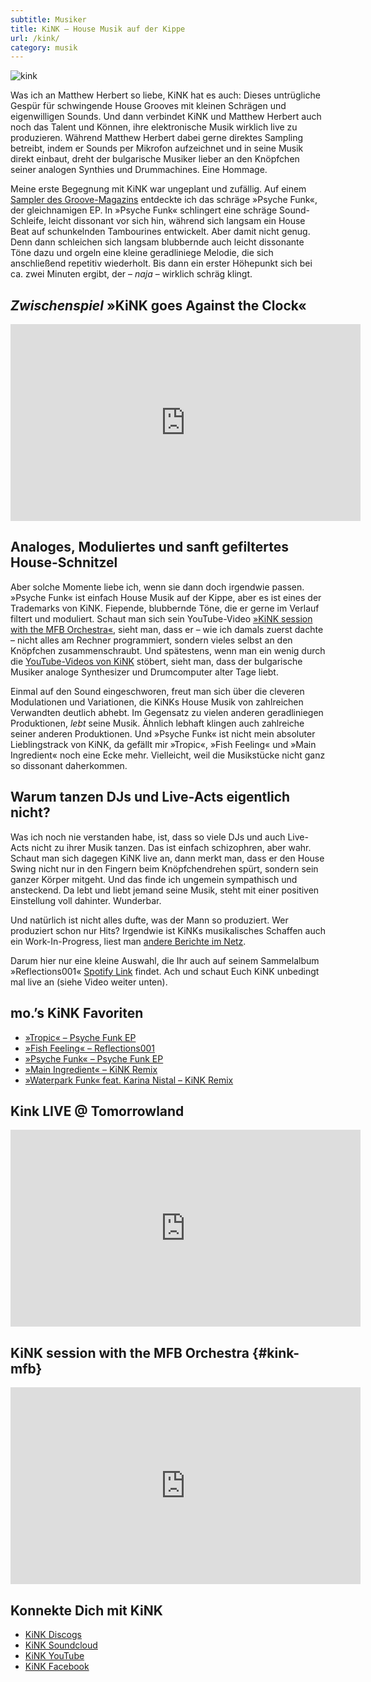 ```yaml
---
subtitle: Musiker
title: KiNK – House Musik auf der Kippe
url: /kink/
category: musik
---
```

<img src="{{ site.url }}/images/kink.jpg" alt="kink">

Was ich an Matthew Herbert so liebe, KiNK hat es auch: Dieses untrügliche Gespür für schwingende House Grooves mit kleinen Schrägen und eigenwilligen Sounds. Und dann verbindet KiNK und Matthew Herbert auch noch das Talent und Können, ihre elektronische Musik wirklich live zu produzieren. Während Matthew Herbert dabei gerne direktes Sampling betreibt, indem er Sounds per Mikrofon aufzeichnet und in seine Musik direkt einbaut, dreht der bulgarische Musiker lieber an den Knöpfchen seiner analogen Synthies und Drummachines. Eine Hommage.
<!-- readmore -->

Meine erste Begegnung mit KiNK war ungeplant und zufällig. Auf einem [Sampler des Groove-Magazins][1] entdeckte ich das schräge »Psyche Funk«, der gleichnamigen EP. In »Psyche Funk« schlingert eine schräge Sound-Schleife, leicht dissonant vor sich hin, während sich langsam ein House Beat auf schunkelnden Tambourines entwickelt. Aber damit nicht genug. Denn dann schleichen sich langsam blubbernde auch leicht dissonante Töne dazu und orgeln eine kleine geradliniege Melodie, die sich anschließend repetitiv wiederholt. Bis dann ein erster Höhepunkt sich bei ca. zwei Minuten ergibt, der – *naja* – wirklich schräg klingt.

## *Zwischenspiel* »KiNK goes Against the Clock«

<iframe width="560" height="315" src="https://www.youtube.com/embed/WN47jS-DSrI" frameborder="0" allow="accelerometer; autoplay; encrypted-media; gyroscope; picture-in-picture" allowfullscreen></iframe>

## Analoges, Moduliertes und sanft gefiltertes House-Schnitzel

Aber solche Momente liebe ich, wenn sie dann doch irgendwie passen. »Psyche Funk« ist einfach House Musik auf der Kippe, aber es ist eines der Trademarks von KiNK. Fiepende, blubbernde Töne, die er gerne im Verlauf filtert und moduliert. Schaut man sich sein YouTube-Video [»KiNK session with the MFB Orchestra«][2], sieht man, dass er – wie ich damals zuerst dachte – nicht alles am Rechner programmiert, sondern vieles selbst an den Knöpfchen zusammenschraubt. Und spätestens, wenn man ein wenig durch die [YouTube-Videos von KiNK][3] stöbert, sieht man, dass der bulgarische Musiker analoge Synthesizer und Drumcomputer alter Tage liebt.

Einmal auf den Sound eingeschworen, freut man sich über die cleveren Modulationen und Variationen, die KiNKs House Musik von zahlreichen Verwandten deutlich abhebt. Im Gegensatz zu vielen anderen geradliniegen Produktionen, *lebt* seine Musik. Ähnlich lebhaft klingen auch zahlreiche seiner anderen Produktionen. Und »Psyche Funk« ist nicht mein absoluter Lieblingstrack von KiNK, da gefällt mir »Tropic«, »Fish Feeling« und »Main Ingredient« noch eine Ecke mehr. Vielleicht, weil die Musikstücke nicht ganz so dissonant daherkommen.

## Warum tanzen DJs und Live-Acts eigentlich nicht?

Was ich noch nie verstanden habe, ist, dass so viele DJs und auch Live-Acts nicht zu ihrer Musik tanzen. Das ist einfach schizophren, aber wahr. Schaut man sich dagegen KiNK live an, dann merkt man, dass er den House Swing nicht nur in den Fingern beim Knöpfchendrehen spürt, sondern sein ganzer Körper mitgeht. Und das finde ich ungemein sympathisch und ansteckend. Da lebt und liebt jemand seine Musik, steht mit einer positiven Einstellung voll dahinter. Wunderbar.

Und natürlich ist nicht alles dufte, was der Mann so produziert. Wer produziert schon nur Hits? Irgendwie ist KiNKs musikalisches Schaffen auch ein Work-In-Progress, liest man [andere Berichte im Netz][4].

Darum hier nur eine kleine Auswahl, die Ihr auch auf seinem Sammelalbum »Reflections001« [Spotify Link][5] findet. Ach und schaut Euch KiNK unbedingt mal live an (siehe Video weiter unten).

## mo.&#8217;s KiNK Favoriten

*   [»Tropic« – Psyche Funk EP][6]
*   [»Fish Feeling« – Reflections001][7]
*   [»Psyche Funk« – Psyche Funk EP][8]
*   [»Main Ingredient« – KiNK Remix][7]
*   [»Waterpark Funk« feat. Karina Nistal – KiNK Remix][9]

## Kink LIVE @ Tomorrowland

<iframe width="560" height="315" src="https://www.youtube.com/embed/mnD6RVxiNR8" frameborder="0" allow="accelerometer; autoplay; encrypted-media; gyroscope; picture-in-picture" allowfullscreen></iframe>

## KiNK session with the MFB Orchestra {#kink-mfb}

<iframe width="560" height="315" src="https://www.youtube.com/embed/RGH3W7WaZtE" frameborder="0" allow="accelerometer; autoplay; encrypted-media; gyroscope; picture-in-picture" allowfullscreen></iframe>

## Konnekte Dich mit KiNK

*   [KiNK Discogs][10]
*   [KiNK Soundcloud][11]
*   [KiNK YouTube][3]
*   [KiNK Facebook][12]

 [1]: http://www.discogs.com/Various-Groove-CD-123N32/release/2150188
 [2]: #kink-mfb
 [3]: http://www.youtube.com/user/kink303
 [4]: http://www.xlr8r.com/features/2011/03/kink-old-pc-bulgarian-producer-p
 [5]: http://open.spotify.com/album/0zRU7Vo2GMeAhFZVQqCDUJ
 [6]: http://open.spotify.com/track/2jQIAiUyo09Jj3IoHMIxjO
 [7]: http://open.spotify.com/track/15aioXqs4jOF2yLYFRmrQw
 [8]: http://open.spotify.com/track/4wKQIfNFO1IPKhZwJbKeT9
 [9]: http://open.spotify.com/track/0M1liCujJdpecB5YYVF5gf
 [10]: http://www.discogs.com/artist/KiNK
 [11]: https://soundcloud.com/kink
 [12]: https://www.facebook.com/kink303